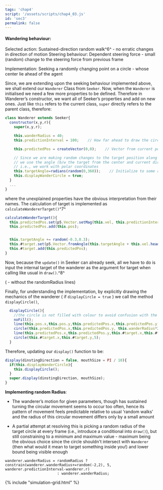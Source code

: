 ```yaml
---
tags: 'chap4'
script: '/assets/scripts/chap4_03.js'
id: 'sec3'
permalink: false
---
```


#### Wandering behaviour:

Selected action: 
Sustained-direction random walk^6^ - no erratic changes in direction of motion
Steering behaviour: 
Dependent steering force - small (random) change to the steering force from previous frame

Implementation:
Seeking a randomly changing point on a circle - whose center lie ahead of the agent

Since, we are extending upon the seeking behaviour implemented above, we shall extend our `Wanderer` Class from `Seeker`. Now, when the `Wanderer` is initialised we need a few more properties to be defined. Therefore in Wanderer’s constructor, we want all of Seeker’s properties and add on new ones. Just like `this` refers to the current class, `super` directly refers to the parent class, therefore:

```js
class Wanderer extends Seeker{
  constructor(x,y,r){
    super(x,y,r);

    this.wanderRadius = 40;
    this.predictionInterval = 100;    // How far ahead to draw the circle

    this.predictedPos = createVector(0,0);    // Vector from current position to predicted position

    // Since we are making random changes to the target position along a circle, 
    // we use the angle (b/w the target from the center and current direction) - and make small changes to it
    // i.e., we work with polar coordinates
    this.targetAngle=radians(random(0,360));    // Initialize to some random angle - same as random(0, TWO_PI)
    this.displayWanderCircle = true;
  } 
  ...
}
```

where the unexplained properties have the obvious interpretation from their names. The calculation of target is implemented as `calculateWandererTarget()`^7^

```js
calculateWanderTarget(){              
  this.predictedPos.set(p5.Vector.setMag(this.vel, this.predictionInterval));
  this.predictedPos.add(this.pos);


  this.targetAngle += random(-0.3,0.3);
  this.#target.set(p5.Vector.fromAngle(this.targetAngle + this.vel.heading(),this.wanderRadius)); // target = (θ, r) is in polar coords
  this.#target.add(this.predictedPos);
}
```

Now, because the `update()` in Seeker can already seek, all we have to do is input the internal target of the wanderer as the argument for target when calling like usual in `draw()`.^8^

( - without the randomRadius lines)

Finally, for understanding the implementation, by explicitly drawing the mechanics of the wanderer ( if `displayCircle = true` ) we call the method `displayCircle()`,

```js
  displayCircle(){
    //the circle is not filled with colour to avoid confusion with the actual mover
    noFill(); 
    line(this.pos.x,this.pos.y,this.predictedPos.x,this.predictedPos.y);
    circle(this.predictedPos.x,this.predictedPos.y, this.wanderRadius*2);
    line(this.predictedPos.x,this.predictedPos.y,this.#target.x,this.#target.y);
    circle(this.#target.x,this.#target.y,5);
  }
```

Therefore, updating our `display()` function to be:

```js
display(dinstingDirection = false, mouthSize = PI / 10){
  if(this.displayWanderCircle){
    this.displayCircle();
  }
  super.display(dinstingDirection, mouthSize);
}
```

**Implementing random Radius**:

* The wanderer’s motion for given parameters, though has sustained turning the circular movement seems to occur too often, hence its pattern of movement feels predictable relative to usual ‘random walks’ and the radius of this circular movement differs only by a small amount

* A partial attempt at resolving this is picking a random radius of the target circle at every frame (i.e., introduce a conditional into `draw()`), but still constraining to a minimum and maximum value - maximum being the obvious choice since the circle shouldn't intersect with `Wanderer` (then what would it mean to target something inside you!) and lower bound being visible enough

``` 
wanderer.wanderRadius = randomRadius ? constrain(wanderer.wanderRadius+=random(-2,2), 5, wanderer.predictionInterval-wanderer.r) 
                        : wanderer.wanderRadius;
```

{% include "simulation-grid.html" %}